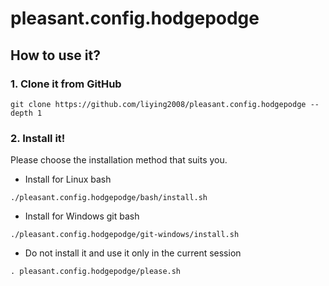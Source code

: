 # pleasant.config.hodgepodge

## How to use it?

### 1. Clone it from GitHub

```shell
git clone https://github.com/liying2008/pleasant.config.hodgepodge --depth 1
```

### 2. Install it!

Please choose the installation method that suits you.

- Install for Linux bash

```shell
./pleasant.config.hodgepodge/bash/install.sh
```

- Install for Windows git bash

```shell
./pleasant.config.hodgepodge/git-windows/install.sh
```

- Do not install it and use it only in the current session

```shell
. pleasant.config.hodgepodge/please.sh
```
